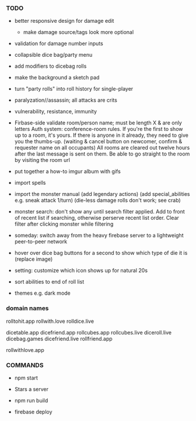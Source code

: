 
### TODO


- better responsive design for damage edit
  - make damage source/tags look more optional

- validation for damage number inputs
- collapsible dice bag/party menu
- add modifiers to dicebag rolls
- make the background a sketch pad
- turn "party rolls" into roll history for single-player




- paralyzation//assassin; all attacks are crits
- vulnerability, resistance, immunity

- Firbase-side validate room/person name; must be length X & are only letters
  Auth system: conference-room rules.
  If you're the first to show up to a room, it's yours.
  If there is anyone in it already, they need to give you the thumbs-up.
    (waiting & cancel button on newcomer, confirm & requester name on all occupants)
  All rooms are cleared out twelve hours after the last message is sent on them.
  Be able to go straight to the room by visiting the room url

- put together a how-to imgur album with gifs
- import spells
- import the monster manual
  (add legendary actions)
  (add special_abilities e.g. sneak attack 1/turn)
  (die-less damage rolls don't work; see crab)
- monster search: don't show any until search filter applied. Add to front of recent list if searching, otherwise perserve recent list order. Clear filter after clicking monster while filtering


- someday: switch away from the heavy firebase server to a lightweight peer-to-peer network

- hover over dice bag buttons for a second to show which type of die it is (replace image)
- setting: customize which icon shows up for natural 20s
- sort abilities to end of roll list
- themes e.g. dark mode

### domain names

rolltohit.app
rollwith.love
rolldice.live

dicetable.app
dicefriend.app
rollcubes.app
rollcubes.live
diceroll.live
dicebag.games
dicefriend.live
rollfriend.app


rollwithlove.app


### COMMANDS

- npm start
- Stars a server

- npm run build
- firebase deploy
